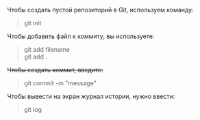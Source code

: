 Чтобы создать пустой репозиторий в Git,
используем команду:
> git init

Чтобы добавить файл к коммиту, вы используете:
> git add filename  
> git add .

~~Чтобы создать коммит, введите:~~
> git commit -m "message"

Чтобы вывести на экран журнал истории, нужно ввести:
> git log


